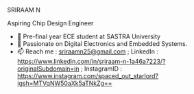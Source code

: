 SRIRAAM N

Aspiring Chip Design Engineer

- 🔭 Pre-final year ECE student at SASTRA University
- 👯 Passionate on Digital Electronics and Embedded Systems.
- 📫 Reach me : sriraamn25@gmail.com  ;  LinkedIn : https://www.linkedin.com/in/sriraam-n-1a46a7223/?originalSubdomain=in  ;  InstagramID : https://www.instagram.com/spaced_out_starlord?igsh=MTVqNW50aXk5aTNkZg== 
